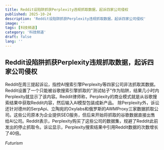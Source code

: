```yaml
---
title: Reddit设陷阱抓获Perplexity违规抓取数据，起诉四家公司侵权
published: 2025-10-24
description: 'Reddit设陷阱抓获Perplexity违规抓取数据，起诉四家公司侵权'
image: ''
tags: [科技频道]
category: '科技频道'
draft: false
lang: ''
---
```


## Reddit设陷阱抓获Perplexity违规抓取数据，起诉四家公司侵权

Reddit在周三提起诉讼，指控AI搜索引擎Perplexity等四家公司非法抓取其数据。Reddit设置了一个只能被谷歌搜索引擎抓取的"测试帖子"作为陷阱，结果几小时内Perplexity就显示了该内容。Reddit律师称，Perplexity的商业模式就是从谷歌搜索结果中获取Reddit内容，然后输入AI模型包装成新产品。
除Perplexity外，诉讼还针对德州的SerpApi、立陶宛的Oxylabs和俄罗斯的AWMProxy三家数据抓取公司。这些公司原本为企业提供SEO服务，但后来开始将抓取的谷歌数据直接出售给AI公司。Reddit表示，Perplexity购买了这些公司的数据集，规避了Reddit此前发出的停止抓取令。诉讼显示，Perplexity搜索结果中引用Reddit数据的次数增长了40倍。

*Futurism*
